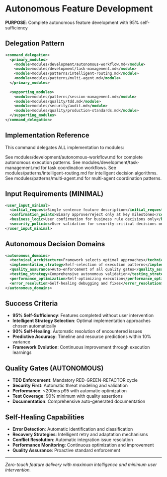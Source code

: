 # Autonomous Feature Development

**PURPOSE**: Complete autonomous feature development with 95% self-sufficiency

## Delegation Pattern

```xml
<command_delegation>
  <primary_modules>
    <module>modules/development/autonomous-workflow.md</module>
    <module>modules/development/task-management.md</module>
    <module>modules/patterns/intelligent-routing.md</module>
    <module>modules/patterns/multi-agent.md</module>
  </primary_modules>
  
  <supporting_modules>
    <module>modules/patterns/session-management.md</module>
    <module>modules/quality/tdd.md</module>
    <module>modules/security/audit.md</module>
    <module>modules/quality/production-standards.md</module>
  </supporting_modules>
</command_delegation>
```

## Implementation Reference

This command delegates ALL implementation to modules:

See modules/development/autonomous-workflow.md for complete autonomous execution patterns.
See modules/development/task-management.md for task coordination workflows.
See modules/patterns/intelligent-routing.md for intelligent decision algorithms.  
See modules/patterns/multi-agent.md for multi-agent coordination patterns.

## Input Requirements (MINIMAL)

```xml
<user_input_minimal>
  <initial_request>Single sentence feature description</initial_request>
  <confirmation_points>Binary approve/reject only at key milestones</confirmation_points>
  <business_logic>User confirmation for business rule decisions only</business_logic>
  <security_policies>User validation for security-critical decisions only</security_policies>
</user_input_minimal>
```

## Autonomous Decision Domains

```xml
<autonomous_domains>
  <technical_architecture>Framework selects optimal approaches</technical_architecture>
  <implementation_strategy>Self-selection of execution patterns</implementation_strategy>
  <quality_assurance>Auto-enforcement of all quality gates</quality_assurance>
  <testing_strategy>Comprehensive autonomous validation</testing_strategy>
  <performance_optimization>Self-optimizing execution</performance_optimization>
  <error_resolution>Self-healing debugging and fixes</error_resolution>
</autonomous_domains>
```

## Success Criteria

- **95% Self-Sufficiency**: Features completed without user intervention
- **Intelligent Strategy Selection**: Optimal implementation approaches chosen automatically
- **90% Self-Healing**: Automatic resolution of encountered issues
- **Predictive Accuracy**: Timeline and resource predictions within 10% variance
- **Framework Evolution**: Continuous improvement through execution learnings

## Quality Gates (AUTONOMOUS)

- **TDD Enforcement**: Mandatory RED-GREEN-REFACTOR cycle
- **Security First**: Automatic threat modeling and validation
- **Performance**: <200ms p95 with automatic optimization
- **Test Coverage**: 90% minimum with quality assertions
- **Documentation**: Comprehensive auto-generated documentation

## Self-Healing Capabilities

- **Error Detection**: Automatic identification and classification
- **Recovery Strategies**: Intelligent retry and adaptation mechanisms
- **Conflict Resolution**: Automatic integration issue resolution
- **Performance Monitoring**: Continuous optimization and improvement
- **Quality Assurance**: Proactive standard enforcement

---

*Zero-touch feature delivery with maximum intelligence and minimum user intervention.*